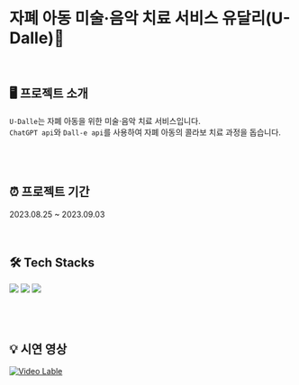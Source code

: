# 자폐 아동 미술·음악 치료 서비스 유달리(U-Dalle)🎨

<br>

## 🖥️ 프로젝트 소개
`U-Dalle`는 자폐 아동을 위한 미술·음악 치료 서비스입니다. <br>
`ChatGPT api`와 `Dall-e api`를 사용하여 자폐 아동의 콜라보 치료 과정을 돕습니다. <br><br>
<br><br>

## ⏰ 프로젝트 기간
2023.08.25 ~ 2023.09.03
<br><br><br>

## 🛠️ Tech Stacks
<div>
  <img src="https://img.shields.io/badge/react-61DAFB?style=for-the-badge&logo=react&logoColor=white">
  <img src="https://img.shields.io/badge/django-092E20?style=for-the-badge&logo=django&logoColor=white">
  <img src="https://img.shields.io/badge/firebase-FFCA28?style=for-the-badge&logo=firebase&logoColor=white">
</div>
<br><br><br>

## 💡 시연 영상
[![Video Lable](http://img.youtube.com/vi/ZM0fDlfKgj8/0.jpg)](https://youtu.be/ZM0fDlfKgj8?si=3RYXXHb2p-Ax-2HO)
